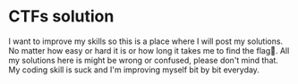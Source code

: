 # **CTFs solution**
I want to improve my skills so this is a place where I will post my solutions. No matter how easy or hard it is or how long it takes me to find the flag🚩.
All my solutions here is might be wrong or confused, please don't mind that. My coding skill is suck and I'm improving myself bit by bit everyday.
